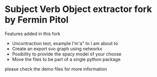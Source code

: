 # Subject Verb Object extractor fork by Fermin Pitol

Features added in this fork

- Uncontraction text, example I'm'a"  to  I am about to
- Create an export svo graph using networkx
- Posibility to provide the spacy model of your choose
- Move the files to be part of a single python package

please check the demo files for more information
